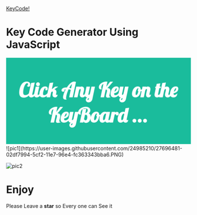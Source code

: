  [KeyCode!](https://larbibaraka.github.io/KeyCode/)
 
# Key Code Generator Using JavaScript
<img src="pic1.png"/>
![pic1](https://user-images.githubusercontent.com/24985210/27696481-02df7994-5cf2-11e7-96e4-fc363343bba6.PNG)

![pic2](https://user-images.githubusercontent.com/24985210/27696495-0fbcfbd2-5cf2-11e7-8984-2a0b5bb7a0f1.PNG)


# Enjoy 

Please Leave a **star** so Every one can See it   
